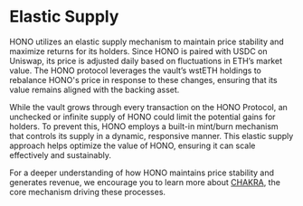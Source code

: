 # Elastic Supply

HONO utilizes an elastic supply mechanism to maintain price stability and maximize returns for its holders. Since HONO is paired with USDC on Uniswap, its price is adjusted daily based on fluctuations in ETH’s market value. The HONO protocol leverages the vault’s wstETH holdings to rebalance HONO's price in response to these changes, ensuring that its value remains aligned with the backing asset.

While the vault grows through every transaction on the HONO Protocol, an unchecked or infinite supply of HONO could limit the potential gains for holders. To prevent this, HONO employs a built-in mint/burn mechanism that controls its supply in a dynamic, responsive manner. This elastic supply approach helps optimize the value of HONO, ensuring it can scale effectively and sustainably.

For a deeper understanding of how HONO maintains price stability and generates revenue, we encourage you to learn more about [CHAKRA](../chakra-protocol-arbitrage.md), the core mechanism driving these processes.
